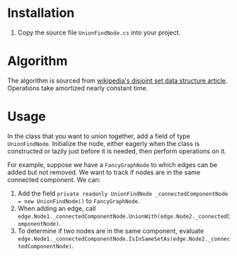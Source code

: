 Installation
============

1. Copy the source file `UnionFindNode.cs` into your project.

Algorithm
=========

The algorithm is sourced from [wikipedia's disjoint set data structure article](http://en.wikipedia.org/wiki/Union_find). Operations take amortized nearly constant time.

Usage
=====

In the class that you want to union together, add a field of type `UnionFindNode`. Initialize the node, either eagerly when the class is constructed or lazily just before it is needed, then perform operations on it.

For example, suppose we have a `FancyGraphNode` to which edges can be added but not removed. We want to track if nodes are in the same connected component. We can:

1. Add the field `private readonly UnionFindNode _connectedComponentNode = new UnionFindNode()` to `FancyGraphNode`.
2. When adding an edge, call `edge.Node1._connectedComponentNode.UnionWith(edge.Node2._connectedComponentNode)`.
3. To determine if two nodes are in the same component, evaluate `edge.Node1._connectedComponentNode.IsInSameSetAs(edge.Node2._connectedComponentNode)`.
